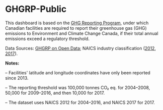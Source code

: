 # GHGRP-Public

This dashboard is based on the [GHG Reporting Program](https://www.canada.ca/en/environment-climate-change/services/climate-change/greenhouse-gas-emissions/facility-reporting.html), under which Canadian facilities are required to report their greenhouse gas (GHG) emissions to Environment and Climate Change Canada, if their total annual emissions exceed a regulatory threshold.

Data Sources: [GHGRP on Open Data](https://open.canada.ca/data/en/dataset/a8ba14b7-7f23-462a-bdbb-83b0ef629823); NAICS industry classification ([2012](https://www.statcan.gc.ca/eng/subjects/standard/naics/2012/index), [2017](https://www.statcan.gc.ca/eng/subjects/standard/naics/2017/index)).

**Notes:**

– Facilities' latitude and longitude coordinates have only been reported since 2013.

– The reporting threshold was 100,000 tonnes CO₂ eq. for 2004–2008, 50,000 for 2009–2016, and then 10,000 for 2017.

– The dataset uses NAICS 2012 for 2004–2016, and NAICS 2017 for 2017.